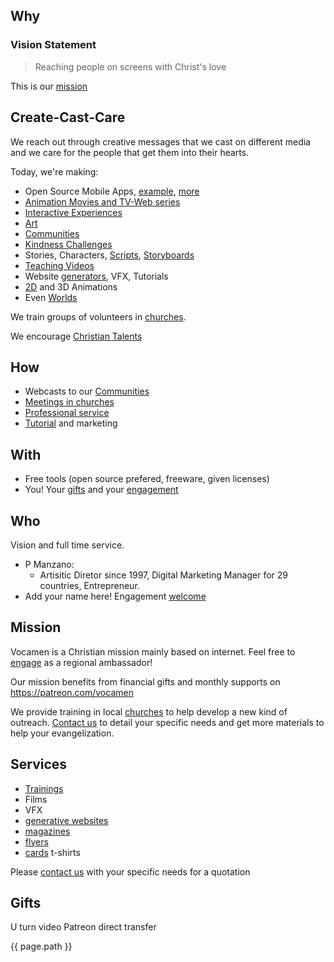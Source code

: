 
## Why 
### Vision Statement
> Reaching people on screens with Christ's love

This is our [mission](#mission)

<a name="ccc"></a>
## Create-Cast-Care
We reach out through creative messages that we cast on different media and we care for the people that get them into their hearts.

Today, we're making:

- Open Source Mobile Apps, [example](godisciple), [more](https://github.com/vocamen?tab=repositories)
- [Animation Movies and TV-Web series](storyboard)
- [Interactive Experiences](IF)
- [Art](poster)
- [Communities](discord)
- [Kindness Challenges]()
- Stories, Characters, [Scripts](youtube), [Storyboards](storyboard)
- [Teaching Videos](blender)
- Website [generators](http://www.vocamen.com/bible-topics/), VFX, Tutorials
- [2D](granny) and 3D Animations
- Even [Worlds]()

We train groups of volunteers in [churches]().

We encourage [Christian Talents]()

<a name="how"></a>
## How
* Webcasts to our [Communities]()
* [Meetings in churches]()
* [Professional service]()
* [Tutorial]() and marketing

## With
* Free tools (open source prefered, freeware, given licenses)
* You! Your [gifts]() and your [engagement](../engage.html)

<a name="who"></a>
## Who
Vision and full time service.

- P Manzano:
  - Artisitic Diretor since 1997, Digital Marketing Manager for 29 countries, Entrepreneur.
- Add your name here! Engagement [welcome](engage.html)

<a name="mission"></a>
## Mission
Vocamen is a Christian mission mainly based on internet.
Feel free to [engage]() as a regional ambassador!

Our mission benefits from financial gifts and monthly supports on https://patreon.com/vocamen

We provide training in local [churches]() to help develop a new kind of outreach. 
[Contact us](mailto:support@vocamen.com) to detail your specific needs and get more materials to help your evangelization.

<a name="services"></a>
## Services
- [Trainings](patreon)
- Films
- VFX
- [generative websites](/generative.md)
- [magazines]()
- [flyers]()
- [cards]() t-shirts

Please [contact us](mailto:support@vocamen.com) with your specific needs for a quotation 

<a name="gifts"></a>
## Gifts
U turn video
Patreon
direct transfer

{{ page.path }}